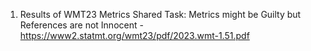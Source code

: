 1) Results of WMT23 Metrics Shared Task: Metrics might be Guilty but References are not Innocent - https://www2.statmt.org/wmt23/pdf/2023.wmt-1.51.pdf
